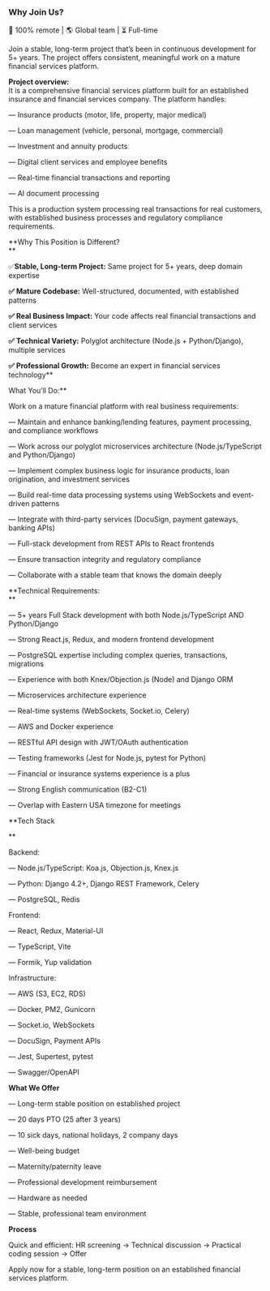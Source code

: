 ### Why Join Us?

🔹 100% remote | 🌎 Global team | ⏳ Full-time  
  
Join a stable, long-term project that’s been in continuous development for 5+
years. The project offers consistent, meaningful work on a mature financial
services platform.  
  
**Project overview:**  
It is a comprehensive financial services platform built for an established
insurance and financial services company. The platform handles:

— Insurance products (motor, life, property, major medical)

— Loan management (vehicle, personal, mortgage, commercial)

— Investment and annuity products

— Digital client services and employee benefits

— Real-time financial transactions and reporting

— AI document processing

This is a production system processing real transactions for real customers,
with established business processes and regulatory compliance requirements.

**Why This Position is Different?  
**

✅**Stable, Long-term Project:** Same project for 5+ years, deep domain
expertise

**✅ Mature Codebase:** Well-structured, documented, with established patterns

**✅ Real Business Impact:** Your code affects real financial transactions and
client services

**✅ Technical Variety:** Polyglot architecture (Node.js + Python/Django),
multiple services

**✅ Professional Growth:** Become an expert in financial services technology**  
  
  
What You’ll Do:**

Work on a mature financial platform with real business requirements:

— Maintain and enhance banking/lending features, payment processing, and
compliance workflows

— Work across our polyglot microservices architecture (Node.js/TypeScript and
Python/Django)

— Implement complex business logic for insurance products, loan origination,
and investment services

— Build real-time data processing systems using WebSockets and event-driven
patterns

— Integrate with third-party services (DocuSign, payment gateways, banking
APIs)

— Full-stack development from REST APIs to React frontends

— Ensure transaction integrity and regulatory compliance

— Collaborate with a stable team that knows the domain deeply  
  

**Technical Requirements:  
**

— 5+ years Full Stack development with both Node.js/TypeScript AND
Python/Django

— Strong React.js, Redux, and modern frontend development

— PostgreSQL expertise including complex queries, transactions, migrations

— Experience with both Knex/Objection.js (Node) and Django ORM

— Microservices architecture experience

— Real-time systems (WebSockets, Socket.io, Celery)

— AWS and Docker experience

— RESTful API design with JWT/OAuth authentication

— Testing frameworks (Jest for Node.js, pytest for Python)

— Financial or insurance systems experience is a plus

— Strong English communication (B2-C1)

— Overlap with Eastern USA timezone for meetings  
  

**Tech Stack  
  
**

Backend:

— Node.js/TypeScript: Koa.js, Objection.js, Knex.js

— Python: Django 4.2+, Django REST Framework, Celery

— PostgreSQL, Redis  
  

Frontend:

— React, Redux, Material-UI

— TypeScript, Vite

— Formik, Yup validation  
  

Infrastructure:

— AWS (S3, EC2, RDS)

— Docker, PM2, Gunicorn

— Socket.io, WebSockets

— DocuSign, Payment APIs

— Jest, Supertest, pytest

— Swagger/OpenAPI  
  

**What We Offer**

— Long-term stable position on established project

— 20 days PTO (25 after 3 years)

— 10 sick days, national holidays, 2 company days

— Well-being budget

— Maternity/paternity leave

— Professional development reimbursement

— Hardware as needed

— Stable, professional team environment

**Process**

Quick and efficient: HR screening → Technical discussion → Practical coding
session → Offer

Apply now for a stable, long-term position on an established financial
services platform.